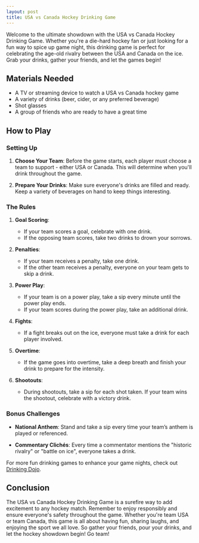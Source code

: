 ```yaml
---
layout: post
title: USA vs Canada Hockey Drinking Game
---
```



Welcome to the ultimate showdown with the USA vs Canada Hockey Drinking Game. Whether you're a die-hard hockey fan or just looking for a fun way to spice up game night, this drinking game is perfect for celebrating the age-old rivalry between the USA and Canada on the ice. Grab your drinks, gather your friends, and let the games begin!

## Materials Needed

- A TV or streaming device to watch a USA vs Canada hockey game
- A variety of drinks (beer, cider, or any preferred beverage)
- Shot glasses
- A group of friends who are ready to have a great time

## How to Play

### Setting Up

1. **Choose Your Team**: Before the game starts, each player must choose a team to support - either USA or Canada. This will determine when you'll drink throughout the game.

2. **Prepare Your Drinks**: Make sure everyone's drinks are filled and ready. Keep a variety of beverages on hand to keep things interesting.

### The Rules

1. **Goal Scoring**: 
   - If your team scores a goal, celebrate with one drink.
   - If the opposing team scores, take two drinks to drown your sorrows.

2. **Penalties**: 
   - If your team receives a penalty, take one drink.
   - If the other team receives a penalty, everyone on your team gets to skip a drink.

3. **Power Play**: 
   - If your team is on a power play, take a sip every minute until the power play ends.
   - If your team scores during the power play, take an additional drink.

4. **Fights**: 
   - If a fight breaks out on the ice, everyone must take a drink for each player involved.

5. **Overtime**: 
   - If the game goes into overtime, take a deep breath and finish your drink to prepare for the intensity.

6. **Shootouts**: 
   - During shootouts, take a sip for each shot taken. If your team wins the shootout, celebrate with a victory drink.

### Bonus Challenges

- **National Anthem**: Stand and take a sip every time your team’s anthem is played or referenced.

- **Commentary Clichés**: Every time a commentator mentions the "historic rivalry" or "battle on ice", everyone takes a drink.

For more fun drinking games to enhance your game nights, check out [Drinking Dojo](https://drinkingdojo.com/).

## Conclusion

The USA vs Canada Hockey Drinking Game is a surefire way to add excitement to any hockey match. Remember to enjoy responsibly and ensure everyone's safety throughout the game. Whether you're team USA or team Canada, this game is all about having fun, sharing laughs, and enjoying the sport we all love. So gather your friends, pour your drinks, and let the hockey showdown begin! Go team!